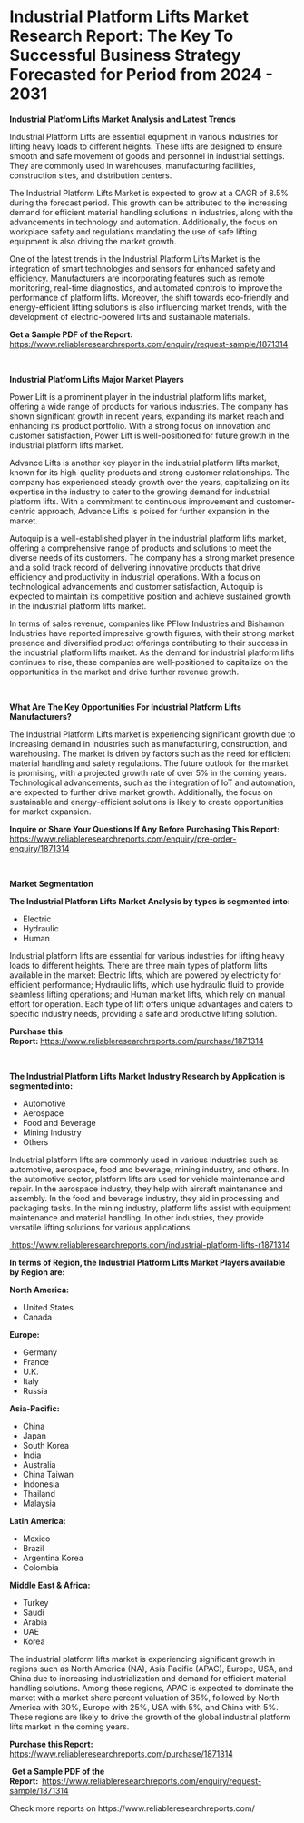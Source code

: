 <p><h1>Industrial Platform Lifts Market Research Report: The Key To Successful Business Strategy Forecasted for Period from 2024 - 2031</h1></p><p><strong>Industrial Platform Lifts Market Analysis and Latest Trends</strong></p>
<p><p>Industrial Platform Lifts are essential equipment in various industries for lifting heavy loads to different heights. These lifts are designed to ensure smooth and safe movement of goods and personnel in industrial settings. They are commonly used in warehouses, manufacturing facilities, construction sites, and distribution centers.</p><p>The Industrial Platform Lifts Market is expected to grow at a CAGR of 8.5% during the forecast period. This growth can be attributed to the increasing demand for efficient material handling solutions in industries, along with the advancements in technology and automation. Additionally, the focus on workplace safety and regulations mandating the use of safe lifting equipment is also driving the market growth.</p><p>One of the latest trends in the Industrial Platform Lifts Market is the integration of smart technologies and sensors for enhanced safety and efficiency. Manufacturers are incorporating features such as remote monitoring, real-time diagnostics, and automated controls to improve the performance of platform lifts. Moreover, the shift towards eco-friendly and energy-efficient lifting solutions is also influencing market trends, with the development of electric-powered lifts and sustainable materials.</p></p>
<p><strong>Get a Sample PDF of the Report:&nbsp;</strong> <a href="https://www.reliableresearchreports.com/enquiry/request-sample/1871314">https://www.reliableresearchreports.com/enquiry/request-sample/1871314</a></p>
<p>&nbsp;</p>
<p><strong>Industrial Platform Lifts Major Market Players</strong></p>
<p><p>Power Lift is a prominent player in the industrial platform lifts market, offering a wide range of products for various industries. The company has shown significant growth in recent years, expanding its market reach and enhancing its product portfolio. With a strong focus on innovation and customer satisfaction, Power Lift is well-positioned for future growth in the industrial platform lifts market.</p><p>Advance Lifts is another key player in the industrial platform lifts market, known for its high-quality products and strong customer relationships. The company has experienced steady growth over the years, capitalizing on its expertise in the industry to cater to the growing demand for industrial platform lifts. With a commitment to continuous improvement and customer-centric approach, Advance Lifts is poised for further expansion in the market.</p><p>Autoquip is a well-established player in the industrial platform lifts market, offering a comprehensive range of products and solutions to meet the diverse needs of its customers. The company has a strong market presence and a solid track record of delivering innovative products that drive efficiency and productivity in industrial operations. With a focus on technological advancements and customer satisfaction, Autoquip is expected to maintain its competitive position and achieve sustained growth in the industrial platform lifts market.</p><p>In terms of sales revenue, companies like PFlow Industries and Bishamon Industries have reported impressive growth figures, with their strong market presence and diversified product offerings contributing to their success in the industrial platform lifts market. As the demand for industrial platform lifts continues to rise, these companies are well-positioned to capitalize on the opportunities in the market and drive further revenue growth.</p></p>
<p>&nbsp;</p>
<p><strong>What Are The Key Opportunities For Industrial Platform Lifts Manufacturers?</strong></p>
<p><p>The Industrial Platform Lifts market is experiencing significant growth due to increasing demand in industries such as manufacturing, construction, and warehousing. The market is driven by factors such as the need for efficient material handling and safety regulations. The future outlook for the market is promising, with a projected growth rate of over 5% in the coming years. Technological advancements, such as the integration of IoT and automation, are expected to further drive market growth. Additionally, the focus on sustainable and energy-efficient solutions is likely to create opportunities for market expansion.</p></p>
<p><strong>Inquire or Share Your Questions If Any Before Purchasing This Report:</strong> <a href="https://www.reliableresearchreports.com/enquiry/pre-order-enquiry/1871314">https://www.reliableresearchreports.com/enquiry/pre-order-enquiry/1871314</a></p>
<p>&nbsp;</p>
<p><strong>Market Segmentation</strong></p>
<p><strong>The Industrial Platform Lifts Market Analysis by types is segmented into:</strong></p>
<p><ul><li>Electric</li><li>Hydraulic</li><li>Human</li></ul></p>
<p><p>Industrial platform lifts are essential for various industries for lifting heavy loads to different heights. There are three main types of platform lifts available in the market: Electric lifts, which are powered by electricity for efficient performance; Hydraulic lifts, which use hydraulic fluid to provide seamless lifting operations; and Human market lifts, which rely on manual effort for operation. Each type of lift offers unique advantages and caters to specific industry needs, providing a safe and productive lifting solution.</p></p>
<p><strong>Purchase this Report:&nbsp;</strong><a href="https://www.reliableresearchreports.com/purchase/1871314">https://www.reliableresearchreports.com/purchase/1871314</a></p>
<p>&nbsp;</p>
<p><strong>The Industrial Platform Lifts Market Industry Research by Application is segmented into:</strong></p>
<p><ul><li>Automotive</li><li>Aerospace</li><li>Food and Beverage</li><li>Mining Industry</li><li>Others</li></ul></p>
<p><p>Industrial platform lifts are commonly used in various industries such as automotive, aerospace, food and beverage, mining industry, and others. In the automotive sector, platform lifts are used for vehicle maintenance and repair. In the aerospace industry, they help with aircraft maintenance and assembly. In the food and beverage industry, they aid in processing and packaging tasks. In the mining industry, platform lifts assist with equipment maintenance and material handling. In other industries, they provide versatile lifting solutions for various applications.</p></p>
<p><a href="https://www.reliableresearchreports.com/industrial-platform-lifts-r1871314">&nbsp;https://www.reliableresearchreports.com/industrial-platform-lifts-r1871314</a></p>
<p><strong>In terms of Region, the Industrial Platform Lifts Market Players available by Region are:</strong></p>
<p>
    <p> <strong> North America: </strong>
        <ul>
            <li>United States</li>
            <li>Canada</li>
        </ul>
        </p> 
    <p> <strong> Europe: </strong>
        <ul>
            <li>Germany</li>
            <li>France</li>
            <li>U.K.</li>
            <li>Italy</li>
            <li>Russia</li>
        </ul>
        </p> 
    <p> <strong> Asia-Pacific: </strong>
        <ul>
            <li>China</li>
            <li>Japan</li>
            <li>South Korea</li>
            <li>India</li>
            <li>Australia</li>
            <li>China Taiwan</li>
            <li>Indonesia</li>
            <li>Thailand</li>
            <li>Malaysia</li>
        </ul>
        </p> 
    <p> <strong> Latin America: </strong>
        <ul>
            <li>Mexico</li>
            <li>Brazil</li>
            <li>Argentina Korea</li>
            <li>Colombia</li>
        </ul>
        </p> 
    <p> <strong> Middle East & Africa: </strong>
        <ul>
            <li>Turkey</li>
            <li>Saudi</li>
            <li>Arabia</li>
            <li>UAE</li>
            <li>Korea</li>
        </ul>
    </p>
    </p>
<p><p>The industrial platform lifts market is experiencing significant growth in regions such as North America (NA), Asia Pacific (APAC), Europe, USA, and China due to increasing industrialization and demand for efficient material handling solutions. Among these regions, APAC is expected to dominate the market with a market share percent valuation of 35%, followed by North America with 30%, Europe with 25%, USA with 5%, and China with 5%. These regions are likely to drive the growth of the global industrial platform lifts market in the coming years.</p></p>
<p><strong>Purchase this Report: </strong><a href="https://www.reliableresearchreports.com/purchase/1871314">https://www.reliableresearchreports.com/purchase/1871314</a></p>
<p>&nbsp;<strong>Get a Sample PDF of the Report:&nbsp;&nbsp;</strong><a href="https://www.reliableresearchreports.com/enquiry/request-sample/1871314">https://www.reliableresearchreports.com/enquiry/request-sample/1871314</a></p>
<p><strong></strong></p>
<p>Check more reports on https://www.reliableresearchreports.com/</p>